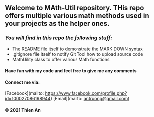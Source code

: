 ## Welcome to MAth-Util repository. THis repo offers multiple various math methods used in your projects as the helper ones.

### _You will find in this repo the following stuff:_
* The README file itself to demonstrate the MARK DOWN syntax
* .gitignore file itself to notify Git Tool how to upload source code 
* MathUility class to offer various Math functions 

#### Have fun with my code and feel free to give me any comments 

#### Connect me via:
[Facebook](mailto: https://www.facebook.com/profile.php?id=100027086198944)
[Email](mailto: antruong@gmail.com)

#### © 2021 Thien An

